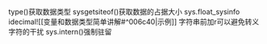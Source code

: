 type()获取数据类型
sysgetsiteof()获取数据的占据大小
sys.float_sysinfo
idecimal![[变量和数据类型简单讲解#^006c40|示例]]
字符串前加r可以避免转义字符的干扰
sys.intern()强制驻留